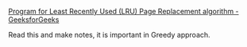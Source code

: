 [Program for Least Recently Used (LRU) Page Replacement algorithm - GeeksforGeeks](https://www.geeksforgeeks.org/program-for-least-recently-used-lru-page-replacement-algorithm/)

Read this and make notes, it is important in Greedy approach.